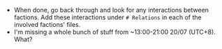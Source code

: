 - When done, go back through and look for any interactions between factions. Add these interactions under `# Relations` in each of the involved factions' files.
- I'm missing a whole bunch of stuff from ~13:00-21:00 20/07 (UTC+8). What?
